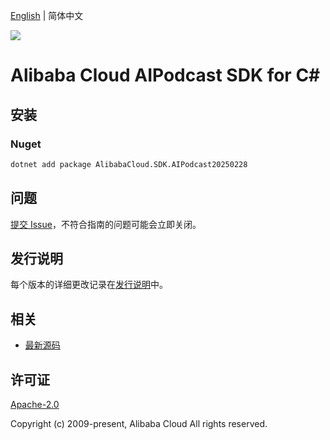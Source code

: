 [English](README.md) | 简体中文

![](https://aliyunsdk-pages.alicdn.com/icons/AlibabaCloud.svg)

# Alibaba Cloud AIPodcast SDK for C#

## 安装

### Nuget

```bash
dotnet add package AlibabaCloud.SDK.AIPodcast20250228
```

## 问题

[提交 Issue](https://github.com/aliyun/alibabacloud-csharp-sdk/issues/new)，不符合指南的问题可能会立即关闭。

## 发行说明

每个版本的详细更改记录在[发行说明](./ChangeLog.md)中。

## 相关

* [最新源码](https://github.com/aliyun/alibabacloud-csharp-sdk/)

## 许可证

[Apache-2.0](http://www.apache.org/licenses/LICENSE-2.0)

Copyright (c) 2009-present, Alibaba Cloud All rights reserved.
